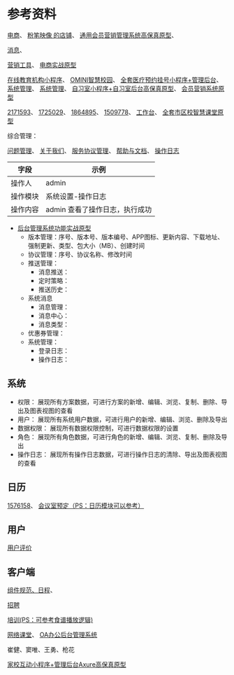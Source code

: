 # 参考资料



[电商](https://cdn7.axureshop.com/demo/2060122/%E4%BA%A7%E5%93%81.html)、
[粉笔映像 的店铺](https://www.axureshop.com/shop/41115)、
[通用会员营销管理系统高保真原型](https://www.axureshop.com/ys/1715258)、

[消息](https://www.axureshop.com/ys/1618575)、

[营销工具](https://www.axureshop.com/ys/2167448)、
[电商实战原型](https://www.axureshop.com/ys/2112109)

[在线教育机构小程序](https://demo.axureshop.com/?url=https://cloud.axureshop.com/s1eall&buyurl=https://www.axureshop.com/a/1494510.html)、
[OMINI智慧校园](https://www.axureshop.com/a/1207542.html)、
[全套医疗预约挂号小程序+管理后台](https://www.axureshop.com/a/1634752.html)、
[系统管理](https://www.axureshop.com/ys/584845)、
[系统管理](https://www.axureshop.com/ys/2098540)、
[自习室小程序+自习室后台高保真原型](https://www.axureshop.com/ys/1509778)、
[会员营销系统原型](https://www.axureshop.com/a/1864895.html)

[2171593](https://www.axureshop.com/ys/2171593)、
[1725029](https://www.axureshop.com/ys/1725029)、
[1864895](https://www.axureshop.com/ys/1864895)、
[1509778](https://www.axureshop.com/ys/1509778)、
[工作台](https://www.axureshop.com/ys/1931792)、
[全套市区校智慧课堂原型](https://www.axureshop.com/ys/2086848)

综合管理：

[问题管理](https://cdn7.axureshop.com/demo/2111583/%E9%97%AE%E9%A2%98%E7%AE%A1%E7%90%86.html)、
[关于我们](https://cdn7.axureshop.com/demo/2111583/%E5%85%B3%E4%BA%8E%E6%88%91%E4%BB%AC.html)、
[服务协议管理](https://cdn7.axureshop.com/demo/2111583/%E6%9C%8D%E5%8A%A1%E5%8D%8F%E8%AE%AE%E7%AE%A1%E7%90%86.html)、
[帮助与文档](https://cdn7.axureshop.com/demo/2111583/%E5%B8%AE%E5%8A%A9%E4%B8%8E%E6%96%87%E6%A1%A3_1.html)、
[操作日志](https://cdn7.axureshop.com/demo/2111583/%E6%93%8D%E4%BD%9C%E6%97%A5%E5%BF%97.html)

|字段|示例|
|--|--|
|操作人 | admin |
|操作模块 | 系统设置-操作日志 |
|操作内容 | admin 查看了操作日志，执行成功 |

- [后台管理系统功能实战原型](https://www.axureshop.com/ys/1618575)
	- 版本管理：序号、版本号、版本编号、APP图标、更新内容、下载地址、强制更新、类型、包大小（MB）、创建时间
	- 协议管理：序号、协议名称、修改时间
	- 推送管理：
    	- 消息推送：
    	- 定时策略：
    	- 推送历史：
	- 系统消息
		- 消息管理：
		- 消息中心：
		- 消息类型：
	- 优惠券管理：
	- 系统管理：
		- 登录日志：
		- 操作日志：

## 系统

- 权限： 展现所有方案数据，可进行方案的新增、编辑、浏览、复制、删除、导出及图表视图的查看
- 用户： 展现所有系统用户数据，可进行用户的新增、编辑、浏览、删除及导出
- 数据权限： 展现所有数据权限控制，可进行数据权限的设置
- 角色： 展现所有角色数据，可进行角色的新增、编辑、浏览、复制、删除及导出
- 操作日志： 展现所有操作日志数据，可进行操作日志的清除、导出及图表视图的查看

## 日历

[1576158](https://www.axureshop.com/ys/1576158)、
[会议室预定（PS：日历模块可以参考）](https://cdn7.axureshop.com/demo/2004032/%E4%BC%9A%E8%AE%AE%E5%AE%A4%E9%A2%84%E5%AE%9A.html)


## 用户

[用户评价](https://cdn7.axureshop.com/demo/1407/%E7%94%A8%E6%88%B7%E8%AF%84%E8%AE%BA.html)


## 客户端

[组件规范、日程](https://cdn7.axureshop.com/demo/2004032/%E7%BB%84%E4%BB%B6_%E8%A7%84%E8%8C%83.html)、

[招聘](https://cdn7.axureshop.com/demo/2004032/%E6%88%91%E7%9A%84%E6%8B%9B%E8%81%98.html)

[培训(PS：可参考食谱播放逻辑)](https://cdn7.axureshop.com/demo/2004032/%E6%88%91%E7%9A%84%E5%9F%B9%E8%AE%AD.html)

[网络课堂](https://www.axureshop.com/ys/2009840)、
[OA办公后台管理系统](https://www.axureshop.com/ys/2004033)



崔健、窦唯、王勇、枪花

[家校互动小程序+管理后台Axure高保真原型](https://www.axureshop.com/ys/2117333)







